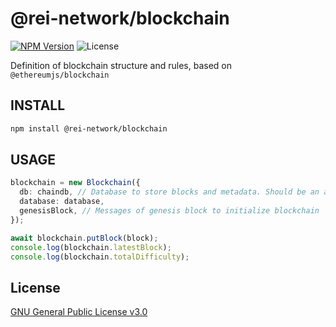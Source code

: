 # @rei-network/blockchain

[![NPM Version](https://img.shields.io/npm/v/@rei-network/blockchain)](https://www.npmjs.org/package/@rei-network/blockchain)
![License](https://img.shields.io/npm/l/@rei-network/blockchain)

Definition of blockchain structure and rules, based on `@ethereumjs/blockchain`

## INSTALL

```sh
npm install @rei-network/blockchain
```

## USAGE

```ts
blockchain = new Blockchain({
  db: chaindb, // Database to store blocks and metadata. Should be an abstract-leveldown compliant store
  database: database,
  genesisBlock, // Messages of genesis block to initialize blockchain
});

await blockchain.putBlock(block);
console.log(blockchain.latestBlock);
console.log(blockchain.totalDifficulty);
```

## License

[GNU General Public License v3.0](https://www.gnu.org/licenses/gpl-3.0.en.html)
